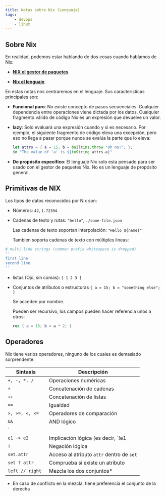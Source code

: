 ```yaml
---
title: Notas sobre Nix (Lenguaje)
tags:
    - devops
    - linux
---
```


## Sobre Nix

En realidad, podemos estar hablando de dos cosas cuando hablamos de Nix:

- **[NIX el gestor de paquetes](https://en.wikipedia.org/wiki/Nix_(package_manager))**

- **[Nix el lenguaje](https://nixos.org/manual/nix/stable/language/index.html)**.

En estas notas nos centraremos en el lenguaje. Sus características principales
son:

- **Funcional puro**: No existe concepto de pasos secuenciales. Cualquier
  dependencia entre operaciones viene dictada por los datos. Cualquier
  fragmento válido de código Nix es un expresión que devuelve un valor.

- **lazy**: Solo evaluará una expresión cuando y si es necesario. Por ejemplo,
  el siguiente fragmento de código eleva una excepción, pero eso no llega a
  pasar porque nunca se evalúa la parte que lo eleva:


    ```nix
    let attrs = { a = 15; b = builtins.throw "Oh no!"; };
    in "The value of 'a' is ${toString attrs.a}"
    ```

- **De propósito específico**: El lenguaje Nix solo esta pensado para ser
  usado con el gestor de paquetes Nix. No es un lenguaje de propósito general.


## Primitivas de NIX

  Los tipos de datos reconocidos por Nix son:

- Números: `42`, `1.72394`

- Cadenas de texto y rutas: `"hello"`, `./some-file.json`

  Las cadenas de texto soportan interpolación: `"Hello ${name}"`

  También soporta cadenas de texto con múltiples lineas:

```Nix
# multi-line strings (common prefix whitespace is dropped)
''
first line
second line
''
```

- listas (Ojo, sin comas): `[ 1 2 3 ]`

- Conjuntos de atributos o estructuras `{ a = 15; b = "something else"; }`

  Se acceden por nombre.

  Pueden ser recursivo, los campos pueden hacer referencia unos a otros:
  
    ```nix
    rec { a = 15; b = a * 2; }
    ```

## Operadores

Nix tiene varios operadores, ninguno de los cuales es demasiado sorprendente:


| Sintaxis         | Descripción                                   |
|------------------|-----------------------------------------------|
| `+, -, *, /`     | Operaciones numéricas                         |
| `+`              | Concatenación de cadenas                      |
| `++`             | Concatenación de listas                       |
| `==`             | Igualdad                                      |
| `>, >=, <, <=`   | Operadores de comparación                     |
| `&&`             | AND lógico                                    |
| `||`             | OR lógico                                     |
| `e1 -> e2`       | Implicación lógica (es decir, `!e1 || e2`)    |
| `!`              | Negación lógica                               |
| `set.attr `      | Acceso al atributo `attr` dentro de `set`     |
| `set ? attr`     | Comprueba si existe un atributo               |
| `left // right ` | Mezcla los dos conjuntos*                     |

* En caso de conflicto en la mezcla, tiene preferencia el conjunto de la
  derecha

